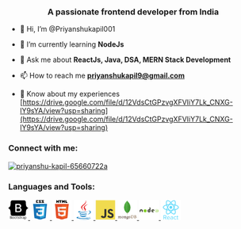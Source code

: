 <h3 align="center">A passionate frontend developer from India</h3>

- 👋 Hi, I’m @Priyanshukapil001

- 🌱 I’m currently learning **NodeJs**

- 💬 Ask me about **ReactJs, Java, DSA, MERN Stack Development**

- 📫 How to reach me **priyanshukapil9@gmail.com**

- 📄 Know about my experiences [https://drive.google.com/file/d/12VdsCtGPzvgXFVIiY7Lk_CNXG-lY9sYA/view?usp=sharing](https://drive.google.com/file/d/12VdsCtGPzvgXFVIiY7Lk_CNXG-lY9sYA/view?usp=sharing)

<h3 align="left">Connect with me:</h3>
<p align="left">
<a href="https://linkedin.com/in/priyanshu-kapil-65660722a" target="blank"><img align="center" src="https://raw.githubusercontent.com/rahuldkjain/github-profile-readme-generator/master/src/images/icons/Social/linked-in-alt.svg" alt="priyanshu-kapil-65660722a" height="30" width="40" /></a>
</p>

<h3 align="left">Languages and Tools:</h3>
<p align="left"> <a href="https://getbootstrap.com" target="_blank" rel="noreferrer"> <img src="https://raw.githubusercontent.com/devicons/devicon/master/icons/bootstrap/bootstrap-plain-wordmark.svg" alt="bootstrap" width="40" height="40"/> </a> <a href="https://www.w3schools.com/css/" target="_blank" rel="noreferrer"> <img src="https://raw.githubusercontent.com/devicons/devicon/master/icons/css3/css3-original-wordmark.svg" alt="css3" width="40" height="40"/> </a> <a href="https://www.w3.org/html/" target="_blank" rel="noreferrer"> <img src="https://raw.githubusercontent.com/devicons/devicon/master/icons/html5/html5-original-wordmark.svg" alt="html5" width="40" height="40"/> </a> <a href="https://www.java.com" target="_blank" rel="noreferrer"> <img src="https://raw.githubusercontent.com/devicons/devicon/master/icons/java/java-original.svg" alt="java" width="40" height="40"/> </a> <a href="https://developer.mozilla.org/en-US/docs/Web/JavaScript" target="_blank" rel="noreferrer"> <img src="https://raw.githubusercontent.com/devicons/devicon/master/icons/javascript/javascript-original.svg" alt="javascript" width="40" height="40"/> </a> <a href="https://www.mongodb.com/" target="_blank" rel="noreferrer"> <img src="https://raw.githubusercontent.com/devicons/devicon/master/icons/mongodb/mongodb-original-wordmark.svg" alt="mongodb" width="40" height="40"/> </a> <a href="https://nodejs.org" target="_blank" rel="noreferrer"> <img src="https://raw.githubusercontent.com/devicons/devicon/master/icons/nodejs/nodejs-original-wordmark.svg" alt="nodejs" width="40" height="40"/> </a> <a href="https://reactjs.org/" target="_blank" rel="noreferrer"> <img src="https://raw.githubusercontent.com/devicons/devicon/master/icons/react/react-original-wordmark.svg" alt="react" width="40" height="40"/> </a> </p>



 <!---
- 👋 Hi, I’m @Priyanshukapil001
- 👀 I’m interested in Java, DSA, MERN Stack development
- 🌱 I’m currently learning NodeJs
- 📫 How to reach me https://www.linkedin.com/in/priyanshu-kapil-65660722a/
 - 💞️ I’m looking to collaborate on Web Develpment Project--->

<!---
Priyanshukapil001/Priyanshukapil001 is a ✨ special ✨ repository because its `README.md` (this file) appears on your GitHub profile.
You can click the Preview link to take a look at your changes.
--->
